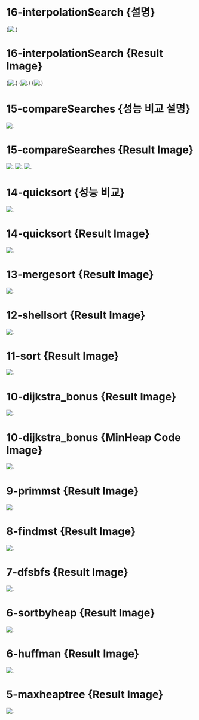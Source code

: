 # 16-interpolationSearch {설명}
(![.](16-interpolationSearch.jpg))
# 16-interpolationSearch {Result Image}
(![.](16-interpolationSearch1st.jpg))
(![.](16-interpolationSearch2nd.jpg))
(![.](16-interpolationSearch3rd.jpg))
# 15-compareSearches {성능 비교 설명}
![.](15-compareSearches.jpg)
# 15-compareSearches {Result Image}
![.](15-compareSearches1st.jpg)
![.](15-compareSearches2nd.jpg)
![.](15-compareSearches3rd.jpg)
# 14-quicksort {성능 비교}
![.](14-quicksort..jpg)
# 14-quicksort {Result Image}
![.](14-quicksort.jpg)
# 13-mergesort {Result Image}
![.](13-mergesort.jpg)
# 12-shellsort {Result Image}
![.](12-shellsort.jpg)
# 11-sort {Result Image}
![.](11-sort.jpg)
# 10-dijkstra_bonus {Result Image}
![.](10-dijkstra_bonus.jpg)
# 10-dijkstra_bonus {MinHeap Code Image}
![.](10-dijkstra_min_heap.jpg)
# 9-primmst {Result Image}
![.](9-primmst.jpg)
# 8-findmst {Result Image}
![.](8-findmst.jpg)
# 7-dfsbfs {Result Image}
![.](7-dfsbfs.jpg)
#  6-sortbyheap {Result Image}
![.]( 6-sortbyheap.jpg)
# 6-huffman {Result Image}
![.](6-huffman.jpg)
# 5-maxheaptree {Result Image}
![.](5-maxheaptree.jpg)
